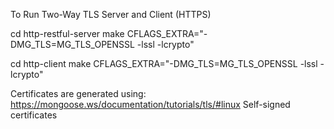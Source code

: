To Run Two-Way TLS Server and Client (HTTPS)

cd http-restful-server
make CFLAGS_EXTRA="-DMG_TLS=MG_TLS_OPENSSL -lssl -lcrypto"

cd http-client
make CFLAGS_EXTRA="-DMG_TLS=MG_TLS_OPENSSL -lssl -lcrypto"

Certificates are generated using: 
https://mongoose.ws/documentation/tutorials/tls/#linux
Self-signed certificates